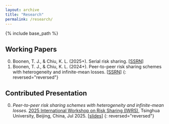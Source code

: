 ```yaml
---
layout: archive
title: "Research"
permalink: /research/
---
```


{% include base_path %}

## Working Papers
0. Boonen, T. J., & Chiu, K. L. (2025+). Serial risk sharing. [[SSRN](https://papers.ssrn.com/abstract=5373316)]
0. Boonen, T. J., & Chiu, K. L. (2024+). Peer-to-peer risk sharing schemes with heterogeneity and infinite-mean losses. [[SSRN](https://papers.ssrn.com/abstract=5013193)]
{: reversed="reversed"}

## Contributed Presentation
0. _Peer-to-peer risk sharing schemes with heterogeneity and infinite-mean losses_. [2025 International Workshop on Risk Sharing (IWRS)](https://www.keaipublishing.com/en/journals/risk-sciences/event/2025-international-workshop-on-risk-sharing-iwrs/), Tsinghua University, Beijing, China, Jul 2025. [[slides](/files/2025-iwrs-p2p-risk-sharing-slides.pdf)]
{: reversed="reversed"}
